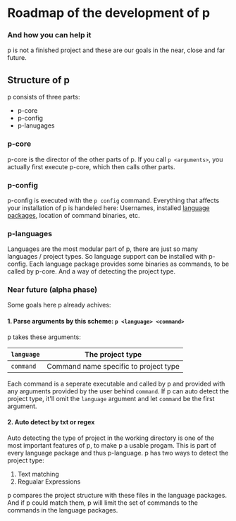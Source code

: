 # Roadmap of the development of p
### And how you can help it
p is not a finished project
and these are our goals in
the near, close and far
future.

## Structure of p
p consists of three parts:
- p-core
- p-config
- p-lanugages

### p-core
p-core is the director of the
other parts of p.
If you call `p <arguments>`,
you actually  first execute p-core,
which then calls other parts.

### p-config
p-config is executed with the `p config`
command.
Everything that affects your installation of p
is handeled here:
Usernames, installed [language packages](#p-languages),
location of command binaries, etc.

### p-languages
Languages are the most modular part of p,
there are just so many languages / project types.
So language support can be installed
with p-config.
Each language package provides some binaries
as commands, to be called by p-core.
And a way of detecting the project type.

### Near future (alpha phase)
Some goals here p already achives:

#### 1. Parse arguments by this scheme: `p <language> <command>`

p takes these arguments:

| `language` | The project type                       |
|------------|----------------------------------------|
| `command`  | Command name specific to project type  |

Each command is a seperate executable and called by p
and provided with any arguments provided by the user behind `command`.
If p can auto detect the project type, it'll omit the `language` argument
and let `command` be the first argument.

#### 2. Auto detect by txt or regex

Auto detecting the type of project in the working directory is one of the most important
features of p, to make p a usable progam.
This is part of every language package and thus p-language.
p has two ways to detect the project type:
1. Text matching
2. Regualar Expressions

p compares the project structure with these files in the language packages.
And if p could match them, p will limit the set of commands to the commands
in the language packages.
